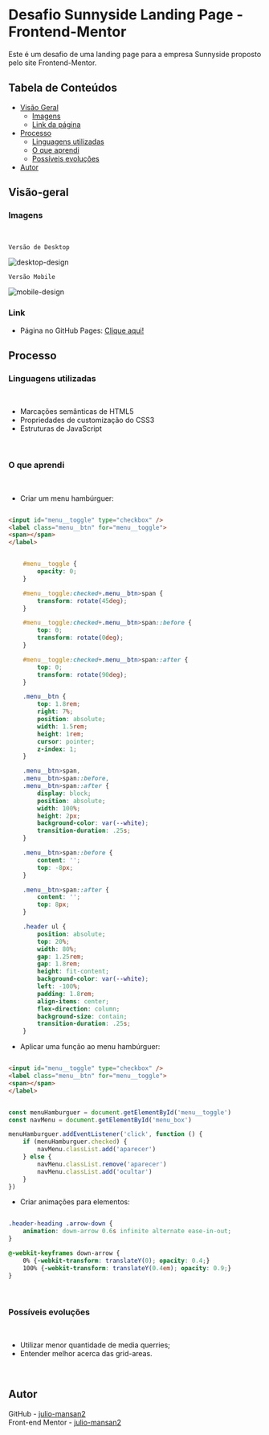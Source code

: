 # Desafio Sunnyside Landing Page - Frontend-Mentor

Este é um desafio de uma landing page para a empresa Sunnyside proposto pelo site Frontend-Mentor.

## Tabela de Conteúdos

- [Visão Geral](#visão-geral)
    - [Imagens](#imagens)
    - [Link da página](#link)
- [Processo](#processo)
    - [Linguagens utilizadas](#linguagens-utilizadas)
    - [O que aprendi](#o-que-aprendi)
    - [Possíveis evoluções](#possíveis-evoluções)
- [Autor](#autor)

## Visão-geral

### Imagens

<br>

````
Versão de Desktop
````

   <img src="./src/design/desktop-design.gif" alt="desktop-design">

<br>

````
Versão Mobile
````

 <img src="./src/design/mobile-design.gif" alt="mobile-design">

### Link

- Página no GitHub Pages: <a href="https://julio-mansan2.github.io/sunnyside-landing-page">Clique aqui!</a>

## Processo

### Linguagens utilizadas

<br>

- Marcações semânticas de HTML5
- Propriedades de customização do CSS3
- Estruturas de JavaScript

<br>

### O que aprendi

<br>

- Criar um menu hambúrguer:

````html

<input id="menu__toggle" type="checkbox" />
<label class="menu__btn" for="menu__toggle">
<span></span>
</label>

````

````css

    #menu__toggle {
        opacity: 0;
    }

    #menu__toggle:checked+.menu__btn>span {
        transform: rotate(45deg);
    }

    #menu__toggle:checked+.menu__btn>span::before {
        top: 0;
        transform: rotate(0deg);
    }

    #menu__toggle:checked+.menu__btn>span::after {
        top: 0;
        transform: rotate(90deg);
    }

    .menu__btn {
        top: 1.8rem;
        right: 7%;
        position: absolute;
        width: 1.5rem;
        height: 1rem;
        cursor: pointer;
        z-index: 1;
    }

    .menu__btn>span,
    .menu__btn>span::before,
    .menu__btn>span::after {
        display: block;
        position: absolute;
        width: 100%;
        height: 2px;
        background-color: var(--white);
        transition-duration: .25s;
    }

    .menu__btn>span::before {
        content: '';
        top: -8px;
    }

    .menu__btn>span::after {
        content: '';
        top: 8px;
    }

    .header ul {
        position: absolute;
        top: 20%;
        width: 80%;
        gap: 1.25rem;
        gap: 1.8rem;
        height: fit-content;
        background-color: var(--white);
        left: -100%;
        padding: 1.8rem;
        align-items: center;
        flex-direction: column;
        background-size: contain;
        transition-duration: .25s;
    }

````

- Aplicar uma função ao menu hambúrguer:

````html

<input id="menu__toggle" type="checkbox" />
<label class="menu__btn" for="menu__toggle">
<span></span>
</label>

````
````javascript

const menuHamburguer = document.getElementById('menu__toggle')
const navMenu = document.getElementById('menu_box')

menuHamburguer.addEventListener('click', function () {
    if (menuHamburguer.checked) {
        navMenu.classList.add('aparecer')
    } else {
        navMenu.classList.remove('aparecer')
        navMenu.classList.add('ocultar')
    }
})

````

- Criar animações para elementos:

````css

.header-heading .arrow-down {
    animation: down-arrow 0.6s infinite alternate ease-in-out;
}

@-webkit-keyframes down-arrow {
    0% {-webkit-transform: translateY(0); opacity: 0.4;}
    100% {-webkit-transform: translateY(0.4em); opacity: 0.9;}
}

````

<br>

### Possíveis evoluções

<br>

- Utilizar menor quantidade de media querries;
- Entender melhor acerca das grid-areas.

<br>

## Autor

GitHub - <a href="https://github.com/julio-mansan2">julio-mansan2</a> <br>
Front-end Mentor - <a href="https://www.frontendmentor.io/profile/julio-mansan2">julio-mansan2</a> <br>